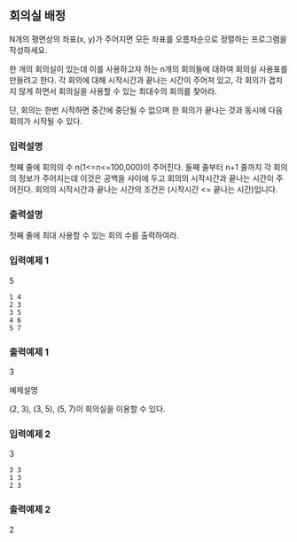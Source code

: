 ## 회의실 배정

N개의 평면상의 좌표(x, y)가 주어지면 모든 좌표를 오름차순으로 정렬하는 프로그램을 작성하세요.

한 개의 회의실이 있는데 이를 사용하고자 하는 n개의 회의들에 대하여 회의실 사용표를 만들려고 한다.
각 회의에 대해 시작시간과 끝나는 시간이 주어져 있고,
각 회의가 겹치지 않게 하면서 회의실을 사용할 수 있는 최대수의 회의를 찾아라.

단, 회의는 한번 시작하면 중간에 중단될 수 없으며 한 회의가 끝나는 것과 동시에 다음 회의가 시작될 수 있다.

### 입력설명

첫째 줄에 회의의 수 n(1<=n<=100,000)이 주어진다.
둘째 줄부터 n+1 줄까지 각 회의의 정보가 주어지는데 이것은 공백을 사이에 두고 회의의 시작시간과 끝나는 시간이 주어진다.
회의의 시작시간과 끝나는 시간의 조건은 (시작시간 <= 끝나는 시간)입니다.

### 출력설명

첫째 줄에 최대 사용할 수 있는 회의 수를 출력하여라.

### 입력예제 1

5

```
1 4
2 3
3 5
4 6
5 7
```

### 출력예제 1

3

예제설명

(2, 3), (3, 5), (5, 7)이 회의실을 이용할 수 있다.

### 입력예제 2

3

```
3 3
1 3
2 3
```

### 출력예제 2

2
